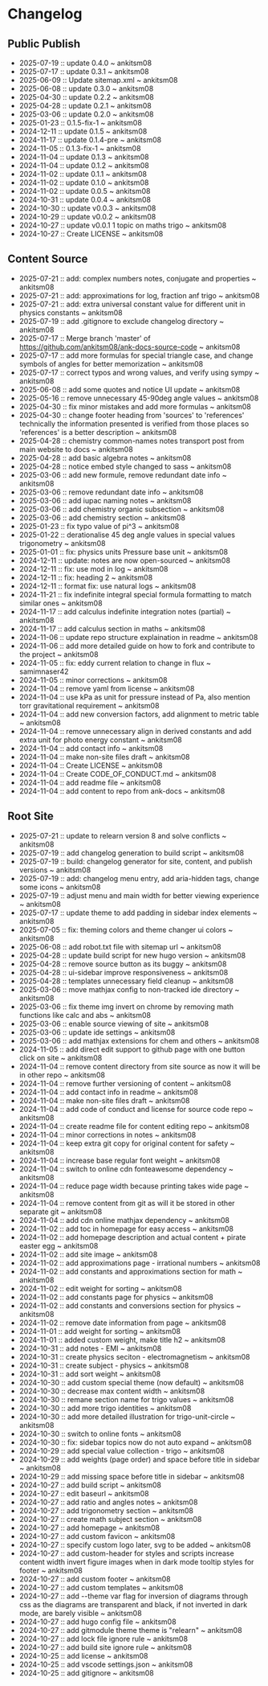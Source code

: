 # Changelog

## Public Publish
 * 2025-07-19 :: update 0.4.0   ~ ankitsm08
 * 2025-07-17 :: update 0.3.1   ~ ankitsm08
 * 2025-06-09 :: Update sitemap.xml   ~ ankitsm08
 * 2025-06-08 :: update 0.3.0   ~ ankitsm08
 * 2025-04-30 :: update 0.2.2   ~ ankitsm08
 * 2025-04-28 :: update 0.2.1   ~ ankitsm08
 * 2025-03-06 :: update 0.2.0   ~ ankitsm08
 * 2025-01-23 :: 0.1.5-fix-1   ~ ankitsm08
 * 2024-12-11 :: update 0.1.5   ~ ankitsm08
 * 2024-11-17 :: update 0.1.4-pre   ~ ankitsm08
 * 2024-11-05 :: 0.1.3-fix-1   ~ ankitsm08
 * 2024-11-04 :: update 0.1.3   ~ ankitsm08
 * 2024-11-04 :: update 0.1.2   ~ ankitsm08
 * 2024-11-02 :: update 0.1.1   ~ ankitsm08
 * 2024-11-02 :: update 0.1.0   ~ ankitsm08
 * 2024-11-02 :: update 0.0.5   ~ ankitsm08
 * 2024-10-31 :: update 0.0.4   ~ ankitsm08
 * 2024-10-30 :: update v0.0.3   ~ ankitsm08
 * 2024-10-29 :: update v0.0.2   ~ ankitsm08
 * 2024-10-27 :: update v0.0.1 1 topic on maths trigo   ~ ankitsm08
 * 2024-10-27 :: Create LICENSE   ~ ankitsm08

## Content Source
 * 2025-07-21 :: add: complex numbers notes, conjugate and properties   ~ ankitsm08
 * 2025-07-21 :: add: approximations for log, fraction anf trigo   ~ ankitsm08
 * 2025-07-21 :: add: extra universal constant value for different unit in physics constants   ~ ankitsm08
 * 2025-07-19 :: add .gitignore to exclude changelog directory   ~ ankitsm08
 * 2025-07-17 :: Merge branch 'master' of https://github.com/ankitsm08/ank-docs-source-code   ~ ankitsm08
 * 2025-07-17 :: add more formulas for special triangle case, and change symbols of angles for better memorization   ~ ankitsm08
 * 2025-07-17 :: correct typos and wrong values, and verify using sympy   ~ ankitsm08
 * 2025-06-08 :: add some quotes and notice UI update   ~ ankitsm08
 * 2025-05-16 :: remove unnecessary 45-90deg angle values   ~ ankitsm08
 * 2025-04-30 :: fix minor mistakes and add more formulas   ~ ankitsm08
 * 2025-04-30 :: change footer heading from 'sources' to 'references' technically the information presented is verified from those places so 'references' is a better description   ~ ankitsm08
 * 2025-04-28 :: chemistry common-names notes transport post from main website to docs   ~ ankitsm08
 * 2025-04-28 :: add basic algebra notes   ~ ankitsm08
 * 2025-04-28 :: notice embed style changed to sass   ~ ankitsm08
 * 2025-03-06 :: add new formule, remove redundant date info   ~ ankitsm08
 * 2025-03-06 :: remove redundant date info   ~ ankitsm08
 * 2025-03-06 :: add iupac naming notes   ~ ankitsm08
 * 2025-03-06 :: add chemistry organic subsection   ~ ankitsm08
 * 2025-03-06 :: add chemistry section   ~ ankitsm08
 * 2025-01-23 :: fix typo value of pi^3   ~ ankitsm08
 * 2025-01-22 :: derationalise 45 deg angle values in special values trigonometry   ~ ankitsm08
 * 2025-01-01 :: fix: physics units Pressure base unit   ~ ankitsm08
 * 2024-12-11 :: update: notes are now open-sourced   ~ ankitsm08
 * 2024-12-11 :: fix: use mod in log   ~ ankitsm08
 * 2024-12-11 :: fix: heading 2   ~ ankitsm08
 * 2024-12-11 :: format fix: use natural logs   ~ ankitsm08
 * 2024-11-21 :: fix indefinite integral special formula formatting to match similar ones   ~ ankitsm08
 * 2024-11-17 :: add calculus indefinite integration notes (partial)   ~ ankitsm08
 * 2024-11-17 :: add calculus section in maths   ~ ankitsm08
 * 2024-11-06 :: update repo structure explaination in readme   ~ ankitsm08
 * 2024-11-06 :: add more detailed guide on how to fork and contribute to the project   ~ ankitsm08
 * 2024-11-05 :: fix: eddy current relation to change in flux   ~ samimnaser42
 * 2024-11-05 :: minor corrections   ~ ankitsm08
 * 2024-11-04 :: remove yaml from license   ~ ankitsm08
 * 2024-11-04 :: use kPa as unit for pressure instead of Pa, also mention torr gravitational requirement   ~ ankitsm08
 * 2024-11-04 :: add new conversion factors, add alignment to metric table   ~ ankitsm08
 * 2024-11-04 :: remove unnecessary align in derived constants and add extra unit for photo energy constant   ~ ankitsm08
 * 2024-11-04 :: add contact info   ~ ankitsm08
 * 2024-11-04 :: make non-site files draft   ~ ankitsm08
 * 2024-11-04 :: Create LICENSE   ~ ankitsm08
 * 2024-11-04 :: Create CODE_OF_CONDUCT.md   ~ ankitsm08
 * 2024-11-04 :: add readme file   ~ ankitsm08
 * 2024-11-04 :: add content to repo from ank-docs   ~ ankitsm08

## Root Site
 * 2025-07-21 :: update to relearn version 8 and solve conflicts   ~ ankitsm08
 * 2025-07-19 :: add changelog generation to build script   ~ ankitsm08
 * 2025-07-19 :: build: changelog generator for site, content, and publish versions   ~ ankitsm08
 * 2025-07-19 :: add: changelog menu entry, add aria-hidden tags, change some icons   ~ ankitsm08
 * 2025-07-19 :: adjust menu and main width for better viewing experience   ~ ankitsm08
 * 2025-07-17 :: update theme to add padding in sidebar index elements   ~ ankitsm08
 * 2025-07-05 :: fix: theming colors and theme changer ui colors   ~ ankitsm08
 * 2025-06-08 :: add robot.txt file with sitemap url   ~ ankitsm08
 * 2025-04-28 :: update build script for new hugo version   ~ ankitsm08
 * 2025-04-28 :: remove source button as its buggy   ~ ankitsm08
 * 2025-04-28 :: ui-sidebar improve responsiveness   ~ ankitsm08
 * 2025-04-28 :: templates unnecessary field cleanup   ~ ankitsm08
 * 2025-03-06 :: move mathjax config to non-tracked ide directory   ~ ankitsm08
 * 2025-03-06 :: fix theme img invert on chrome by removing math functions like calc and abs   ~ ankitsm08
 * 2025-03-06 :: enable source viewing of site   ~ ankitsm08
 * 2025-03-06 :: update ide settings   ~ ankitsm08
 * 2025-03-06 :: add mathjax extensions for chem and others   ~ ankitsm08
 * 2024-11-05 :: add direct edit support to github page with one button click on site   ~ ankitsm08
 * 2024-11-04 :: remove content directory from site source as now it will be in other repo   ~ ankitsm08
 * 2024-11-04 :: remove further versioning of content   ~ ankitsm08
 * 2024-11-04 :: add contact info in readme   ~ ankitsm08
 * 2024-11-04 :: make non-site files draft   ~ ankitsm08
 * 2024-11-04 :: add code of conduct and license for source code repo   ~ ankitsm08
 * 2024-11-04 :: create readme file for content editing repo   ~ ankitsm08
 * 2024-11-04 :: minor corrections in notes   ~ ankitsm08
 * 2024-11-04 :: keep extra git copy for original content for safety   ~ ankitsm08
 * 2024-11-04 :: increase base regular font weight   ~ ankitsm08
 * 2024-11-04 :: switch to online cdn fonteawesome dependency   ~ ankitsm08
 * 2024-11-04 :: reduce page width because printing takes wide page   ~ ankitsm08
 * 2024-11-04 :: remove content from git as will it be stored in other separate git   ~ ankitsm08
 * 2024-11-04 :: add cdn online mathjax dependency   ~ ankitsm08
 * 2024-11-02 :: add toc in homepage for easy access   ~ ankitsm08
 * 2024-11-02 :: add homepage description and actual content + pirate easter egg   ~ ankitsm08
 * 2024-11-02 :: add site image   ~ ankitsm08
 * 2024-11-02 :: add approximations page - irrational numbers   ~ ankitsm08
 * 2024-11-02 :: add constants and approximations section for math   ~ ankitsm08
 * 2024-11-02 :: edit weight for sorting   ~ ankitsm08
 * 2024-11-02 :: add constants page for physics   ~ ankitsm08
 * 2024-11-02 :: add constants and conversions section for physics   ~ ankitsm08
 * 2024-11-02 :: remove date information from page   ~ ankitsm08
 * 2024-11-01 :: add weight for sorting   ~ ankitsm08
 * 2024-11-01 :: added custom weight, make title h2   ~ ankitsm08
 * 2024-10-31 :: add notes - EMI   ~ ankitsm08
 * 2024-10-31 :: create physics seciton - electromagnetism   ~ ankitsm08
 * 2024-10-31 :: create subject - physics   ~ ankitsm08
 * 2024-10-31 :: add sort weight   ~ ankitsm08
 * 2024-10-30 :: add custom special theme (now default)   ~ ankitsm08
 * 2024-10-30 :: decrease max content width   ~ ankitsm08
 * 2024-10-30 :: remane section name for trigo values   ~ ankitsm08
 * 2024-10-30 :: add more trigo identities   ~ ankitsm08
 * 2024-10-30 :: add more detailed illustration for trigo-unit-circle   ~ ankitsm08
 * 2024-10-30 :: switch to online fonts   ~ ankitsm08
 * 2024-10-30 :: fix: sidebar topics now do not auto expand   ~ ankitsm08
 * 2024-10-29 :: add special value collection - trigo   ~ ankitsm08
 * 2024-10-29 :: add weights (page order) and space before title in sidebar   ~ ankitsm08
 * 2024-10-29 :: add missing space before title in sidebar   ~ ankitsm08
 * 2024-10-27 :: add build script   ~ ankitsm08
 * 2024-10-27 :: edit baseurl   ~ ankitsm08
 * 2024-10-27 :: add ratio and angles notes   ~ ankitsm08
 * 2024-10-27 :: add trigonometry section   ~ ankitsm08
 * 2024-10-27 :: create math subject section   ~ ankitsm08
 * 2024-10-27 :: add homepage   ~ ankitsm08
 * 2024-10-27 :: add custom favicon   ~ ankitsm08
 * 2024-10-27 :: specify custom logo later, svg to be added   ~ ankitsm08
 * 2024-10-27 :: add custom-header for styles and scripts increase content width invert figure images when in dark mode tooltip styles for footer   ~ ankitsm08
 * 2024-10-27 :: add custom footer   ~ ankitsm08
 * 2024-10-27 :: add custom templates   ~ ankitsm08
 * 2024-10-27 :: add --theme var flag for inversion of diagrams through css as the diagrams are transparent and black, if not inverted in dark mode, are barely visible   ~ ankitsm08
 * 2024-10-27 :: add hugo config file   ~ ankitsm08
 * 2024-10-27 :: add gitmodule theme theme is "relearn"   ~ ankitsm08
 * 2024-10-27 :: add lock file ignore rule   ~ ankitsm08
 * 2024-10-27 :: add build site ignore rule   ~ ankitsm08
 * 2024-10-25 :: add license   ~ ankitsm08
 * 2024-10-25 :: add vscode settings.json   ~ ankitsm08
 * 2024-10-25 :: add gitignore   ~ ankitsm08
